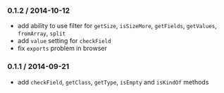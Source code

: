 ### 0.1.2 / 2014-10-12

* add ability to use filter for `getSize`, `isSizeMore`, `getFields`, `getValues`, `fromArray`, `split`
* add `value` setting for `checkField`
* fix `exports` problem in browser

### 0.1.1 / 2014-09-21

* add `checkField`, `getClass`, `getType`, `isEmpty` and `isKindOf` methods
